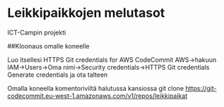 # Leikkipaikkojen melutasot

ICT-Campin projekti


##Kloonaus omalle koneelle

Luo itsellesi HTTPS Git credentials for AWS CodeCommit
AWS->hakuun IAM->Users->Oma nimi->Security credentials->HTTPS Git credentials Generate credentials ja ota talteen

Omalla koneella komentoriviltä halutussa kansiossa
git clone https://git-codecommit.eu-west-1.amazonaws.com/v1/repos/leikkipaikat

